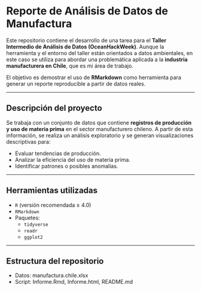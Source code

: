 # Reporte de Análisis de Datos de Manufactura

Este repositorio contiene el desarrollo de una tarea para el **Taller Intermedio de Análisis de Datos (OceanHackWeek)**. Aunque la herramienta y el entorno del taller están orientados a datos ambientales, en este caso se utiliza para abordar una problemática aplicada a la **industria manufacturera en Chile**, que es mi área de trabajo.

El objetivo es demostrar el uso de **RMarkdown** como herramienta para generar un reporte reproducible a partir de datos reales.

---

## Descripción del proyecto

Se trabaja con un conjunto de datos que contiene **registros de producción y uso de materia prima** en el sector manufacturero chileno. A partir de esta información, se realiza un análisis exploratorio y se generan visualizaciones descriptivas para:

- Evaluar tendencias de producción.
- Analizar la eficiencia del uso de materia prima.
- Identificar patrones o posibles anomalías.

---

## Herramientas utilizadas

- `R` (versión recomendada ≥ 4.0)
- `RMarkdown`
- Paquetes:
  - `tidyverse`
  - `readr`
  - `ggplot2`

---

## Estructura del repositorio

- Datos: manufactura.chile.xlsx
- Script: Informe.Rmd, Informe.html, README.md

